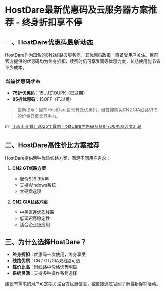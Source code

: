 # HostDare最新优惠码及云服务器方案推荐 - 终身折扣享不停

## 一、HostDare优惠码最新动态

HostDare作为知名的CN2线路云服务商，其优惠码政策一直备受用户关注。目前官方提供的优惠码均为终身折扣，续费时仍可享受同等优惠力度，长期使用能节省不少成本。

### 当前优惠码状态
- **75折优惠码**：15UJZ1OUPK（已过期）
- **85折优惠码**：15OFF（已过期）

> 最新提示：目前HostDare暂无有效优惠码，但直接购买CN2 GIA线路VPS的价格已极具竞争力。

👉 [【点击查看】2025年最新 HostDare优惠码及特价云服务器方案汇总](https://bit.ly/hostdare)

## 二、HostDare高性价比方案推荐

HostDare提供两种优质线路方案，满足不同用户需求：

1. **CN2 GT线路方案**
   - 起价$39.99/年
   - 支持Windows系统
   - 大硬盘选项

2. **CN2 GIA线路方案**
   - 中美直连优质线路
   - 低延迟高稳定性
   - 适合企业级应用

## 三、为什么选择HostDare？

- **终身折扣**：优惠码一次使用，终身享受
- **线路优质**：CN2 GT/GIA双线路可选
- **性价比高**：同线路中价格优势明显
- **系统灵活**：支持多种操作系统选择

建议有需求的用户可定期关注官方优惠信息，或直接通过官网了解最新促销活动。